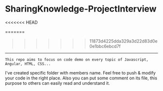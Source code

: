 # SharingKnowledge-ProjectInterview
<<<<<<< HEAD

=======
>>>>>>> 11873d4225dda329a3d22d83d0e0e1bbc6ebcd7f
---

`This repo aims to focus on code demo on every topic of Javascript, Angular, HTML, CSS...`

I've created specific folder with members name. Feel free to push & modify your code in the right place. Also you can put some comment on its file, this purpose to others can easily read and understand it.
